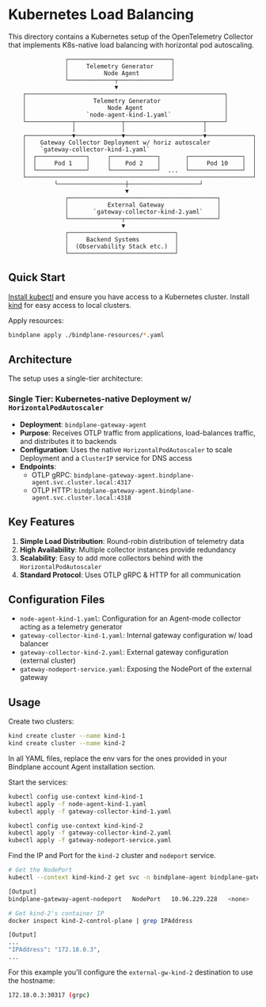# Kubernetes Load Balancing

This directory contains a Kubernetes setup of the OpenTelemetry Collector that implements K8s-native load balancing with horizontal pod autoscaling.

                    ┌─────────────────────────────┐
                    │     Telemetry Generator     │
                    │          Node Agent         │
                    └─────────────┬───────────────┘
                                  ▼
        ┌────────────────────────────────────────────────────────┐
        │                   Telemetry Generator                  │
        │                       Node Agent                       │
        │                 `node-agent-kind-1.yaml`               │
        └─────────────┬─────────────┬──────────────────────┬─────┘
                      │             │                      │
        ┌─────────────▼─────────────▼──────────────────────▼─────────────┐
        │    Gateway Collector Deployment w/ horiz autoscaler            │
        │    `gateway-collector-kind-1.yaml`                             │
        │  ┌──────────────┐     ┌─────────────┐       ┌───────────────┐  │
        │  │     Pod 1    │     │    Pod 2    │       │     Pod 10    │  │
        │  └──────────────┘     └─────────────┘  ...  └───────────────┘  │
        └────────────────────────────────────────────────────────────────┘
                 └───────────────────┼────────────────────┘
                                     ▼
                    ┌──────────────────────────────────────────┐
                    │           External Gateway               │
                    │       `gateway-collector-kind-2.yaml`    │
                    └───────────────┬──────────────────────────┘
                                    ▼
                    ┌──────────────────────────────┐
                    │     Backend Systems          │
                    │  (Observability Stack etc.)  │
                    └──────────────────────────────┘

## Quick Start

[Install kubectl](https://kubernetes.io/docs/tasks/tools/#kubectl) and ensure you have access to a Kubernetes cluster. Install [kind](https://kind.sigs.k8s.io/docs/user/quick-start) for easy access to local clusters.

Apply resources:

```bash
bindplane apply ./bindplane-resources/*.yaml
```

## Architecture

The setup uses a single-tier architecture:

### Single Tier: Kubernetes-native Deployment w/ `HorizontalPodAutoscaler`
- **Deployment**: `bindplane-gateway-agent`
- **Purpose**: Receives OTLP traffic from applications, load-balances traffic, and distributes it to backends
- **Configuration**: Uses the native `HorizontalPodAutoscaler` to scale Deployment and a `ClusterIP` service for DNS access
- **Endpoints**: 
  - OTLP gRPC: `bindplane-gateway-agent.bindplane-agent.svc.cluster.local:4317`
  - OTLP HTTP: `bindplane-gateway-agent.bindplane-agent.svc.cluster.local:4318`

## Key Features

1. **Simple Load Distribution**: Round-robin distribution of telemetry data
2. **High Availability**: Multiple collector instances provide redundancy
3. **Scalability**: Easy to add more collectors behind with the `HorizontalPodAutoscaler`
4. **Standard Protocol**: Uses OTLP gRPC & HTTP for all communication

## Configuration Files

- `node-agent-kind-1.yaml`: Configuration for an Agent-mode collector acting as a telemetry generator
- `gateway-collector-kind-1.yaml`: Internal gateway configuration w/ load balancer
- `gateway-collector-kind-2.yaml`: External gateway configuration (external cluster)
- `gateway-nodeport-service.yaml`: Exposing the NodePort of the external gateway

## Usage

Create two clusters:

```bash
kind create cluster --name kind-1
kind create cluster --name kind-2
```

In all YAML files, replace the env vars for the ones provided in your Bindplane account Agent installation section.

Start the services:

```bash
kubectl config use-context kind-kind-1
kubectl apply -f node-agent-kind-1.yaml
kubectl apply -f gateway-collector-kind-1.yaml

kubectl config use-context kind-kind-2
kubectl apply -f gateway-collector-kind-2.yaml
kubectl apply -f gateway-nodeport-service.yaml
```

Find the IP and Port for the `kind-2` cluster and `nodeport` service.

```bash
# Get the NodePort
kubectl --context kind-kind-2 get svc -n bindplane-agent bindplane-gateway-agent-nodeport

[Output]
bindplane-gateway-agent-nodeport   NodePort   10.96.229.228   <none>        4317:30317/TCP,4318:30318/TCP   12m

# Get kind-2's container IP
docker inspect kind-2-control-plane | grep IPAddress

[Output]
...
"IPAddress": "172.18.0.3",
...
```

For this example you'll configure the `external-gw-kind-2` destination to use the hostname:

```bash
172.18.0.3:30317 (grpc)
```
